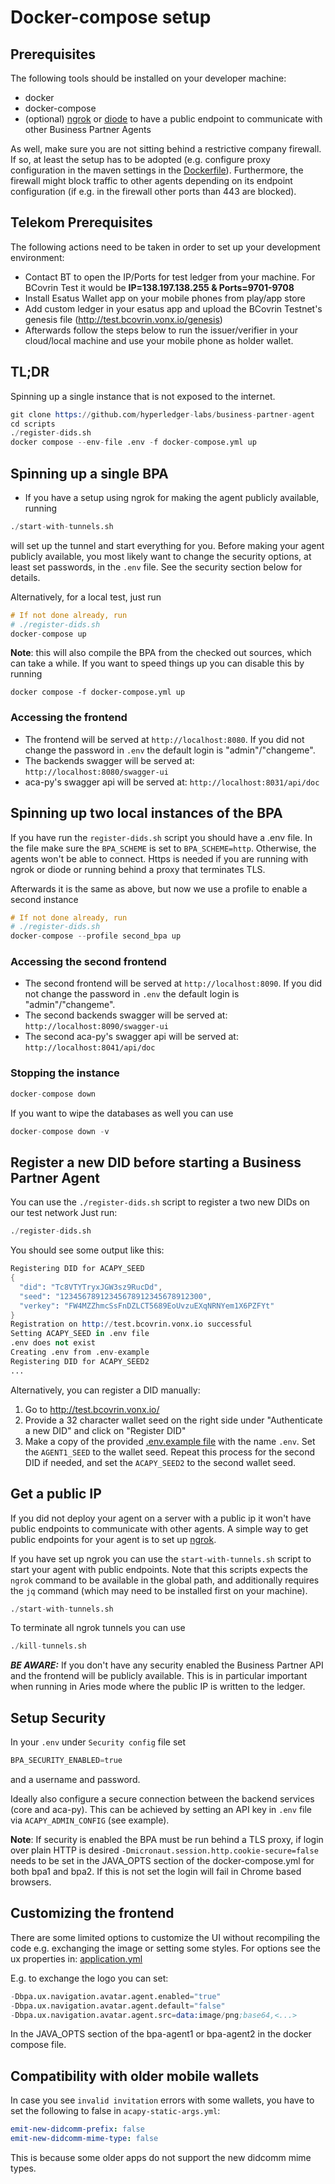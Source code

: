 # Docker-compose setup

## Prerequisites

The following tools should be installed on your developer machine:

- docker
- docker-compose
- (optional) [ngrok](https://ngrok.com/) or [diode](https://support.diode.io/) to have a public endpoint to communicate with other Business Partner Agents

As well, make sure you are not sitting behind a restrictive company firewall.
If so, at least the setup has to be adopted (e.g. configure proxy configuration in the maven settings in the [Dockerfile](../Dockerfile)).
Furthermore, the firewall might block traffic to other agents depending on its endpoint configuration (if e.g. in the firewall other ports than 443 are blocked).

## Telekom Prerequisites

The following actions need to be taken in order to set up your development environment:

- Contact BT to open the IP/Ports for test ledger from your machine. For BCovrin Test it would be **IP=138.197.138.255 & Ports=9701-9708**
- Install Esatus Wallet app on your mobile phones from play/app store
- Add custom ledger in your esatus app and upload the BCovrin Testnet's genesis file (http://test.bcovrin.vonx.io/genesis)
- Afterwards follow the steps below to run the issuer/verifier in your cloud/local machine and use your mobile phone as holder wallet.

## TL;DR

Spinning up a single instance that is not exposed to the internet.

```s
git clone https://github.com/hyperledger-labs/business-partner-agent
cd scripts
./register-dids.sh
docker compose --env-file .env -f docker-compose.yml up
```

## Spinning up a single BPA

- If you have a setup using ngrok for making the agent publicly available, running

```s
./start-with-tunnels.sh
```

will set up the tunnel and start everything for you. Before making your agent publicly available,
you most likely want to change the security options, at least set passwords, in the `.env` file.
See the security section below for details.

Alternatively, for a local test, just run

```s
# If not done already, run
# ./register-dids.sh
docker-compose up
```

**Note**: this will also compile the BPA from the checked out sources, which can take a while.
If you want to speed things up you can disable this by running

```shell
docker compose -f docker-compose.yml up
```

### Accessing the frontend

- The frontend will be served at `http://localhost:8080`. If you did not change the password in `.env` the default login is "admin"/"changeme".
- The backends swagger will be served at: `http://localhost:8080/swagger-ui`
- aca-py's swagger api will be served at: `http://localhost:8031/api/doc`

## Spinning up two local instances of the BPA

If you have run the `register-dids.sh` script you should have a .env file. In the file make sure the `BPA_SCHEME` is set to `BPA_SCHEME=http`.
Otherwise, the agents won't be able to connect. Https is needed if you are running with ngrok or diode
or running behind a proxy that terminates TLS.

Afterwards it is the same as above, but now we use a profile to enable a second instance

```s
# If not done already, run
# ./register-dids.sh
docker-compose --profile second_bpa up
```

### Accessing the second frontend

- The second frontend will be served at `http://localhost:8090`. If you did not change the password in `.env` the default login is "admin"/"changeme".
- The second backends swagger will be served at: `http://localhost:8090/swagger-ui`
- The second aca-py's swagger api will be served at: `http://localhost:8041/api/doc`

### Stopping the instance

```s
docker-compose down
```

If you want to wipe the databases as well you can use

```s
docker-compose down -v
```

## Register a new DID before starting a Business Partner Agent

You can use the `./register-dids.sh` script to register a two new DIDs on our test network
Just run:

```s
./register-dids.sh
```

You should see some output like this:

```s
Registering DID for ACAPY_SEED
{
  "did": "Tc8VTYTryxJGW3sz9RucDd",
  "seed": "12345678912345678912345678912300",
  "verkey": "FW4MZZhmcSsFnDZLCT5689EoUvzuEXqNRNYem1X6PZFYt"
}
Registration on http://test.bcovrin.vonx.io successful
Setting ACAPY_SEED in .env file
.env does not exist
Creating .env from .env-example
Registering DID for ACAPY_SEED2
...
```

Alternatively, you can register a DID manually:

1. Go to http://test.bcovrin.vonx.io/
2. Provide a 32 character wallet seed on the right side under "Authenticate a new DID" and click on "Register DID"
3. Make a copy of the provided [.env.example file](.env.example) with the name `.env`. Set the `AGENT1_SEED` to the wallet seed. Repeat this process for the second DID if needed, and set the `ACAPY_SEED2` to the second wallet seed.

## Get a public IP

If you did not deploy your agent on a server with a public ip it won't have public endpoints to communicate with other agents.
A simple way to get public endpoints for your agent is to set up [ngrok](https://ngrok.com/).

If you have set up ngrok you can use the `start-with-tunnels.sh` script to start your agent with public endpoints. Note that this scripts expects the `ngrok` command to be available in the global path, and additionally requires the `jq` command (which may need to be installed first on your machine).

```s
./start-with-tunnels.sh
```

To terminate all ngrok tunnels you can use

```s
./kill-tunnels.sh
```

**_BE AWARE:_** If you don't have any security enabled the Business Partner API and the frontend will be publicly available. This is in particular important when running in Aries mode where the public IP is written to the ledger.

## Setup Security

In your `.env` under `Security config` file set

```s
BPA_SECURITY_ENABLED=true
```

and a username and password.

Ideally also configure a secure connection between the backend services (core and aca-py).
This can be achieved by setting an API key in `.env` file via `ACAPY_ADMIN_CONFIG` (see example).

**Note**: If security is enabled the BPA must be run behind a TLS proxy,
if login over plain HTTP is desired `-Dmicronaut.session.http.cookie-secure=false`
needs to be set in the JAVA_OPTS section of the docker-compose.yml for both bpa1 and bpa2. If this is not set
the login will fail in Chrome based browsers.

## Customizing the frontend

There are some limited options to customize the UI without recompiling the code
e.g. exchanging the image or setting some styles. For options see the ux properties in:
[application.yml](../backend/business-partner-agent/src/main/resources/application.yml)

E.g. to exchange the logo you can set:

```s
-Dbpa.ux.navigation.avatar.agent.enabled="true"
-Dbpa.ux.navigation.avatar.agent.default="false"
-Dbpa.ux.navigation.avatar.agent.src=data:image/png;base64,<...>
```

In the JAVA_OPTS section of the bpa-agent1 or bpa-agent2 in the docker compose file.

## Compatibility with older mobile wallets

In case you see `invalid invitation` errors with some wallets, you have to set the following to false
in `acapy-static-args.yml`:

```yaml
emit-new-didcomm-prefix: false
emit-new-didcomm-mime-type: false
```

This is because some older apps do not support the new didcomm mime types.
